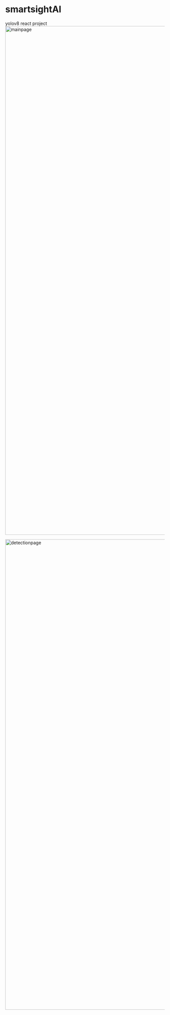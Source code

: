 # smartsightAI
yolov8 react project
<img width="1604" alt="mainpage" src="https://github.com/fatmacann/smartsightAI/assets/127047156/bc95bd74-de03-4271-9a7c-36c75e291de7">

<img width="1483" alt="detectionpage" src="https://github.com/fatmacann/smartsightAI/assets/127047156/97e5e84a-45c7-432e-be14-73eae8757139">
